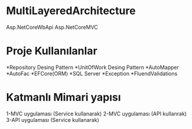 # MultiLayeredArchitecture
Asp.NetCoreWbApi Asp.NetCoreMVC
# Proje Kullanılanlar
*Repository Desing Pattern
*UnitOfWork Desing Pattern
*AutoMapper
*AutoFac
*EFCore(ORM)
*SQL Server
*Exception
*FluendValidations

# Katmanlı Mimari yapısı 
1-MVC uygulaması (Service kullanarak)
2-MVC uygulaması (API kullanrak)
3-API uygulaması (Service kullanarak)
